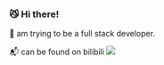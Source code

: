 ### :smirk_cat: Hi there!

:rocket: am trying to be a full stack developer.

:mailbox_with_mail: can be found on bilibili [![](https://img.shields.io/badge/bilibili-quarkape-lightgrey.svg?logo=bilibili&color=00A1D6&style=flat-square)](https://space.bilibili.com/282906175)
